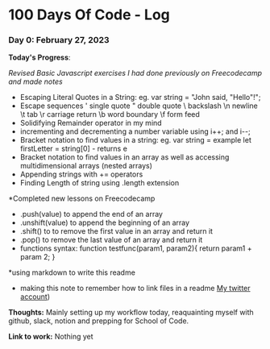 # 100 Days Of Code - Log

### Day 0: February 27, 2023 

**Today's Progress**: 

*Revised Basic Javascript exercises I had done previously on Freecodecamp and made notes*

* Escaping Literal Quotes in a String: eg. var string = "John said, \"Hello\"!";
* Escape sequences 
\'	single quote
\"	double quote
\\	backslash
\n	newline
\t	tab
\r	carriage return
\b	word boundary
\f	form feed
* Solidifying Remainder operator in my mind
* incrementing and decrementing a number variable using i++; and i--;
* Bracket notation to find values in a string: eg. var string = example let firstLetter = string[0] - returns e
* Bracket notation to find values in an array as well as accessing multidimensional arrays (nested arrays)
* Appending strings with += operators
* Finding Length of string using .length extension

*Completed new lessons on Freecodecamp
* .push(value) to append the end of an array
* .unshift(value) to append the beginning of an array
* .shift() to to remove the first value in an array and return it
* .pop() to remove the last value of an array and return it
* functions syntax: function testfunc(param1, param2){
return param1 + param 2;
 }
 
*using markdown to write this readme
* making this note to remember how to link files in a readme [My twitter account](https://twitter.com/Despirito))

**Thoughts:** 
Mainly setting up my workflow today, reaquainting myself with github, slack, notion and prepping for School of Code.

**Link to work:** 
Nothing yet



